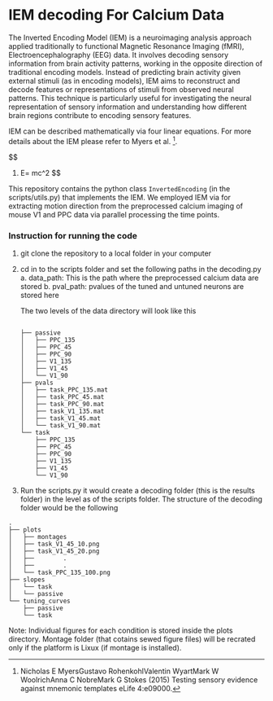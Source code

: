 <script type="text/javascript" async
  src="https://cdnjs.cloudflare.com/ajax/libs/mathjax/2.7.7/MathJax.js?config=TeX-MML-AM_CHTML">
</script>


# IEM decoding For Calcium Data

The Inverted Encoding Model (IEM) is a neuroimaging analysis approach applied traditionally to functional Magnetic Resonance Imaging (fMRI), Electroencephalography (EEG) data. It involves decoding sensory information from brain activity patterns, working in the opposite direction of traditional encoding models. Instead of predicting brain activity given external stimuli (as in encoding models), IEM aims to reconstruct and decode features or representations of stimuli from observed neural patterns. This technique is particularly useful for investigating the neural representation of sensory information and understanding how different brain regions contribute to encoding sensory features.

IEM can be described mathematically via four linear equations. For more details about the IEM please refer to  Myers et al. [^1].

$$
1. E= mc^2
$$


[^1]: Nicholas E MyersGustavo RohenkohlValentin WyartMark W WoolrichAnna C NobreMark G Stokes (2015) Testing sensory evidence against mnemonic templates eLife 4:e09000.










This repository contains the python class `InvertedEncoding` (in the scripts/utils.py) that implements the IEM. We employed IEM via for extracting motion direction from the preprocessed calcium imaging of mouse V1 and PPC data via parallel processing the time points.

### Instruction for running the code

1. git clone the repository to a local folder in your computer

2. cd in to the scripts folder and set the following paths in the  decoding.py
	a. data_path: This is the path where the preprocessed calcium data are stored
	b. pval_path: pvalues of the tuned and untuned neurons are stored here

	The two levels of the data directory will look like this

	```

	├── passive
	│   ├── PPC_135
	│   ├── PPC_45
	│   ├── PPC_90
	│   ├── V1_135
	│   ├── V1_45
	│   └── V1_90
	├── pvals
	│   ├── task_PPC_135.mat
	│   ├── task_PPC_45.mat
	│   ├── task_PPC_90.mat
	│   ├── task_V1_135.mat
	│   ├── task_V1_45.mat
	│   └── task_V1_90.mat
	└── task
	    ├── PPC_135
	    ├── PPC_45
	    ├── PPC_90
	    ├── V1_135
	    ├── V1_45
	    └── V1_90

	```
3. Run the scripts.py it would create a decoding folder (this is the results folder) in the level as of the scripts folder. The structure  of the decoding folder would be the following

```
.
├── plots
│   ├── montages
│   ├── task_V1_45_10.png
│   ├── task_V1_45_20.png
│   ├──        . 
│   ├──        .  
│   └── task_PPC_135_100.png
├── slopes
│   └── task
│   └── passive
└── tuning_curves
    ├── passive
    └── task
```

Note: Individual figures for each condition is stored inside the plots directory. Montage folder (that cotains sewed figure files) will be recrated only if the platform is Lixux (if montage is installed). 
